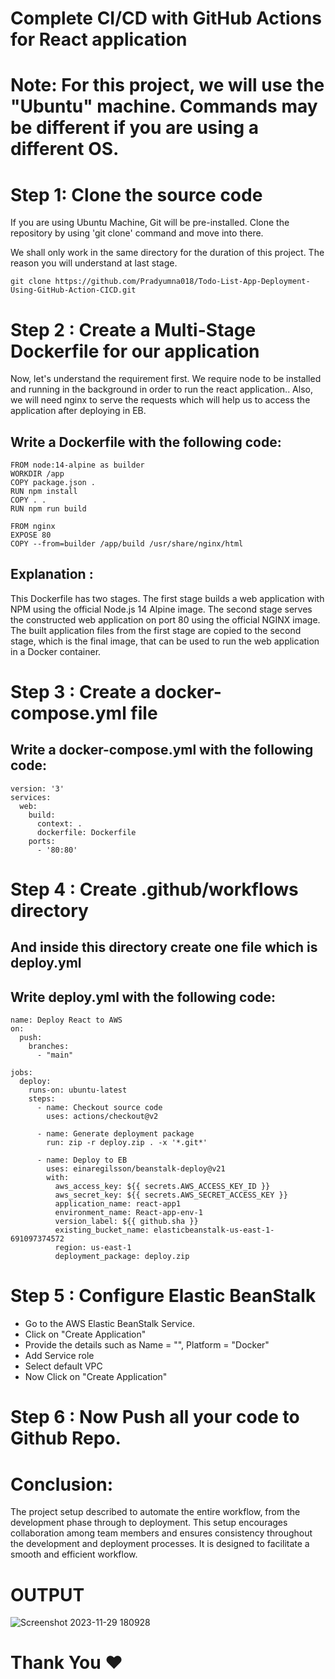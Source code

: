 # Complete CI/CD with GitHub Actions for React application

# Note: For this project, we will use the "Ubuntu" machine. Commands may be different if you are using a different OS.

# Step 1: Clone the source code

If you are using Ubuntu Machine, Git will be pre-installed. Clone the repository by using 'git clone' command and move into there.

We shall only work in the same directory for the duration of this project. The reason you will understand at last stage.

```
git clone https://github.com/Pradyumna018/Todo-List-App-Deployment-Using-GitHub-Action-CICD.git

```
# Step 2 : Create a Multi-Stage Dockerfile for our application

Now, let's understand the requirement first. We require node to be installed and running in the background in order to run the react application.. Also, we will need nginx to serve the requests which will help us to access the application after deploying in EB.

## Write a Dockerfile with the following code:

```
FROM node:14-alpine as builder
WORKDIR /app 
COPY package.json . 
RUN npm install 
COPY . . 
RUN npm run build

FROM nginx 
EXPOSE 80 
COPY --from=builder /app/build /usr/share/nginx/html

```

## Explanation :

This Dockerfile has two stages. The first stage builds a web application with NPM using the official Node.js 14 Alpine image. The second stage serves the constructed web application on port 80 using the official NGINX image. The built application files from the first stage are copied to the second stage, which is the final image, that can be used to run the web application in a Docker container.

# Step 3 : Create a docker-compose.yml file

## Write a docker-compose.yml with the following code:

```
version: '3'
services:
  web:
    build:
      context: .
      dockerfile: Dockerfile
    ports:
      - '80:80'
```

# Step 4 : Create .github/workflows directory
## And inside this directory create one file which is deploy.yml

## Write deploy.yml with the following code:

```
name: Deploy React to AWS
on:
  push:
    branches:
      - "main"

jobs:
  deploy:
    runs-on: ubuntu-latest
    steps:
      - name: Checkout source code
        uses: actions/checkout@v2

      - name: Generate deployment package
        run: zip -r deploy.zip . -x '*.git*'

      - name: Deploy to EB
        uses: einaregilsson/beanstalk-deploy@v21
        with:
          aws_access_key: ${{ secrets.AWS_ACCESS_KEY_ID }}
          aws_secret_key: ${{ secrets.AWS_SECRET_ACCESS_KEY }}
          application_name: react-app1
          environment_name: React-app-env-1
          version_label: ${{ github.sha }}
          existing_bucket_name: elasticbeanstalk-us-east-1-691097374572
          region: us-east-1
          deployment_package: deploy.zip
```

# Step 5 : Configure Elastic BeanStalk

* Go to the AWS Elastic BeanStalk Service.
* Click on "Create Application"
* Provide the details such as Name = "<Any name>", Platform = "Docker"
* Add Service role
* Select default VPC
* Now Click on "Create Application" 

# Step 6 : Now Push all your code to Github Repo.

# Conclusion:

The project setup described to automate the entire workflow, from the development phase through to deployment. This setup encourages collaboration among team members and ensures consistency throughout the development and deployment processes. It is designed to facilitate a smooth and efficient workflow.


# OUTPUT

![Screenshot 2023-11-29 180928](https://github.com/Pradyumna018/Todo-List-App-Deployment-Using-GitHub-Action-CICD/assets/136186419/2fc26ccd-dd3c-4449-a804-47244cec4df9)

# Thank You ❤️




